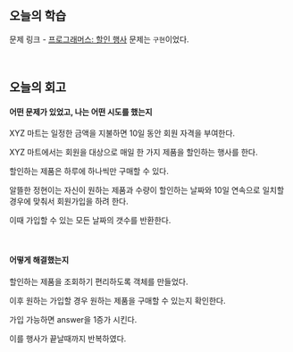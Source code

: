 ## 오늘의 학습
문제 링크 - [프로그래머스: 할인 행사](https://school.programmers.co.kr/learn/courses/30/lessons/131127)
문제는 `구현`이었다.

<br />

## 오늘의 회고
#### 어떤 문제가 있었고, 나는 어떤 시도를 했는지
XYZ 마트는 일정한 금액을 지불하면 10일 동안 회원 자격을 부여한다. 

XYZ 마트에서는 회원을 대상으로 매일 한 가지 제품을 할인하는 행사를 한다. 

할인하는 제품은 하루에 하나씩만 구매할 수 있다. 

알뜰한 정현이는 자신이 원하는 제품과 수량이 할인하는 날짜와 10일 연속으로 일치할 경우에 맞춰서 회원가입을 하려 한다.

이때 가입할 수 있는 모든 날짜의 갯수를 반환한다.

<br />

#### 어떻게 해결했는지
할인하는 제품을 조회하기 편리하도록 객체를 만들었다.

이후 원하는 가입할 경우 원하는 제품을 구매할 수 있는지 확인한다.

가입 가능하면 answer을 1증가 시킨다.

이를 행사가 끝날때까지 반복하였다.

<br />
